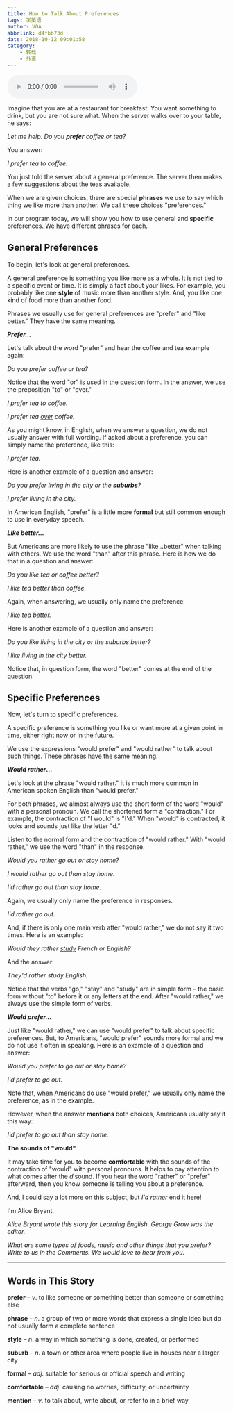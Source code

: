 ```yaml
---
title: How to Talk About Preferences
tags: 学英语
author: VOA
abbrlink: d4fbb73d
date: 2018-10-12 09:01:58
category:
    - 转载
    - 外语
---
```


<audio id="player" controls></audio>
<script>
const player = new Plyr("#player");
player.source = {
    type: 'audio',
    title: 'Example title',
    sources: [
        {
            src: 'https://av.voanews.com/clips/VLE/2018/10/09/21484c0d-67cf-418c-8c03-ed44ae5660a6.mp3?download=1',
            type: 'audio/mp3',
        },
    ],}
</script>
<script>
var ua = navigator.userAgent;

var ipad = ua.match(/(iPad).*OS\s([\d_]+)/),

isIphone =!ipad && ua.match(/(iPhone\sOS)\s([\d_]+)/),

isAndroid = ua.match(/(Android)\s+([\d.]+)/),

isMobile = isIphone || isAndroid;

//判断

if(isMobile){
    var isd = document.getElementsByClassName("plyr__menu");
    isd[0].style.display="none";
}
</script>

<p>Imagine that you are at a restaurant for breakfast. You want something to drink, but you are not sure what. When the server walks over to your table, he says:</p><p><em>Let me help. Do you <strong>prefer</strong> coffee or tea?</em></p><p>You answer:</p><p><em>I prefer tea to coffee.</em></p><p>You just told the server about a general preference. The server then makes a few suggestions about the teas available.</p><p>When we are given choices, there are special <strong>phrases</strong> we use to say which thing we like more than another. We call these choices "preferences."</p><p>In our program today, we will show you how to use general and <strong>specific</strong> preferences. We have different phrases for each.</p><h2><strong>General Preferences</strong></h2><p>To begin, let's look at general preferences.</p><p>A general preference is something you like more as a whole. It is not tied to a specific event or time. It is simply a fact about your likes. For example, you probably like one <strong>style</strong> of music more than another style. And, you like one kind of food more than another food.</p><p>Phrases we usually use for general preferences are "prefer" and "like better." They have the same meaning.</p><p><strong><em>Prefer… </em></strong></p><p>Let's talk about the word "prefer" and hear the coffee and tea example again:</p><p><em>Do you prefer coffee or tea?</em></p><p>Notice that the word "or" is used in the question form. In the answer, we use the preposition "to" or "over."</p><p><em>I prefer tea <u>to</u> coffee.</em></p><p><em>I prefer tea <u>over</u> coffee.</em></p><p>As you might know, in English, when we answer a question, we do not usually answer with full wording. If asked about a preference, you can simply name the preference, like this:</p><p><em>I prefer tea.</em></p><p>Here is another example of a question and answer:</p><p><em>Do you prefer living in the city or the <strong>suburbs</strong>?</em></p><p><em>I prefer living in the city. </em></p><p>In American English, "prefer" is a little more <strong>formal</strong> but still common enough to use in everyday speech.</p><p><strong><em>Like better…</em></strong></p><p>But Americans are more likely to use the phrase "like…better" when talking with others. We use the word "than" after this phrase. Here is how we do that in a question and answer:</p><p><em>Do you like tea or coffee better?</em></p><p><em>I like tea better than coffee.</em></p><p>Again, when answering, we usually only name the preference:</p><p><em>I like tea better. </em></p><p>Here is another example of a question and answer:</p><p><em>Do you like living in the city or the suburbs better?</em></p><p><em>I like living in the city better. </em></p><p>Notice that, in question form, the word "better" comes at the end of the question.</p><h2><strong>Specific Preferences</strong></h2><p>Now, let's turn to specific preferences.</p><p>A specific preference is something you like or want more at a given point in time, either right now or in the future.</p><p>We use the expressions "would prefer" and "would rather" to talk about such things. These phrases have the same meaning.</p><p><strong><em>Would rather</em></strong><strong>…</strong></p><p>Let's look at the phrase "would rather." It is much more common in American spoken English than "would prefer." </p><p>For both phrases, we almost always use the short form of the word "would" with a personal pronoun. We call the shortened form a "contraction." For example, the contraction of "I would" is "I'd." When &quot;would&quot; is contracted, it looks and sounds just like the letter "d."</p><p>Listen to the normal form and the contraction of "would rather." With "would rather," we use the word "than" in the response.</p><p><em>Would you rather go out or stay home?</em></p><p><em>I would rather go out than stay home.</em></p><p><em>I'd rather go out than stay home.</em></p><p>Again, we usually only name the preference in responses.</p><p><em>I'd rather go out.</em></p><p>And, if there is only one main verb after "would rather," we do not say it two times. Here is an example:</p><p><em>Would they rather <u>study</u> French or English?</em></p><p>And the answer:</p><p><em>They'd rather study English. </em></p><p>Notice that the verbs "go," "stay" and "study" are in simple form – the basic form without "to" before it or any letters at the end. After "would rather," we always use the simple form of verbs.</p><p><strong><em>Would prefer…</em></strong></p><p>Just like "would rather," we can use "would prefer" to talk about specific preferences. But, to Americans, "would prefer" sounds more formal and we do not use it often in speaking. Here is an example of a question and answer:</p><p><em>Would you prefer to go out or stay home?</em></p><p><em>I'd prefer to go out.</em></p><p>Note that, when Americans do use "would prefer," we usually only name the preference, as in the example.</p><p>However, when the answer <strong>mentions </strong>both choices, Americans usually say it this way:</p><p><em>I'd prefer to go out than stay home.</em></p><p><strong>The sounds of "would"</strong></p><p>It may take time for you to become <strong>comfortable</strong> with the sounds of the contraction of "would" with personal pronouns. It helps to pay attention to what comes after the <em>d</em><strong> </strong>sound. If you hear the word "rather" or "prefer" afterward, then you know someone is telling you about a preference.</p><p>And, I could say a lot more on this subject, but <em>I'd rather</em> end it here!</p><p>I'm Alice Bryant.</p><p> </p><div><p><em>Alice Bryant wrote this story for Learning English. George Grow was the editor.</em></p><p><em>What are some types of foods, music and other things that you prefer? Write to us in the Comments. We would love to hear from you.</em></p></div><hr /><h2><strong>Words in This Story</strong><br /></h2><p><strong>prefer</strong> – <em>v</em>. to like someone or something better than someone or something else</p><p><strong>phrase</strong> – <em>n</em>. a group of two or more words that express a single idea but do not usually form a complete sentence</p><p><strong>style</strong> – <em>n</em>. a way in which something is done, created, or performed</p><p><strong>suburb</strong> – <em>n</em>. a town or other area where people live in houses near a larger city</p><p><strong>formal</strong> – <em>adj</em>. suitable for serious or official speech and writing</p><p><strong>comfortable</strong> – <em>adj</em>. causing no worries, difficulty, or uncertainty</p><p><strong>mention</strong> – <em>v</em>. to talk about, write about, or refer to in a brief way</p>